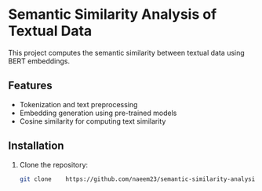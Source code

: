 # Semantic Similarity Analysis of Textual Data
This project computes the semantic similarity between textual data using BERT embeddings.

## Features
- Tokenization and text preprocessing
- Embedding generation using pre-trained models
- Cosine similarity for computing text similarity


## Installation
1. Clone the repository:
   ```bash
   git clone	https://github.com/naeem23/semantic-similarity-analysis